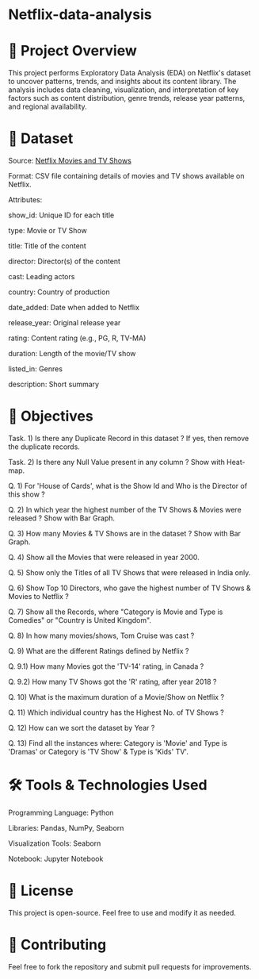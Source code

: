 # Netflix-data-analysis
# 📌 Project Overview

This project performs Exploratory Data Analysis (EDA) on Netflix's dataset to uncover patterns, trends, and insights about its content library. The analysis includes data cleaning, visualization, and interpretation of key factors such as content distribution, genre trends, release year patterns, and regional availability.

# 📂 Dataset
Source: <a href="https://github.com/siductive/Netflix-data-analysis/blob/main/netflix_titles.csv">Netflix Movies and TV Shows</a>

Format: CSV file containing details of movies and TV shows available on Netflix.

Attributes:

show_id: Unique ID for each title

type: Movie or TV Show

title: Title of the content

director: Director(s) of the content

cast: Leading actors

country: Country of production

date_added: Date when added to Netflix

release_year: Original release year

rating: Content rating (e.g., PG, R, TV-MA)

duration: Length of the movie/TV show

listed_in: Genres

description: Short summary

# 🎯 Objectives
Task. 1) Is there any Duplicate Record in this dataset ? If yes, then remove the duplicate records.

Task. 2) Is there any Null Value present in any column ? Show with Heat-map.

Q. 1) For 'House of Cards', what is the Show Id and Who is the Director of this show ?

Q. 2) In which year the highest number of the TV Shows & Movies were released ? Show with Bar Graph.

Q. 3) How many Movies & TV Shows are in the dataset ? Show with Bar Graph.

Q. 4) Show all the Movies that were released in year 2000.

Q. 5) Show only the Titles of all TV Shows that were released in India only.

Q. 6) Show Top 10 Directors, who gave the highest number of TV Shows & Movies to Netflix ?

Q. 7) Show all the Records, where "Category is Movie and Type is Comedies" or "Country is United Kingdom".

Q. 8) In how many movies/shows, Tom Cruise was cast ?

Q. 9) What are the different Ratings defined by Netflix ?

Q. 9.1) How many Movies got the 'TV-14' rating, in Canada ?

Q. 9.2) How many TV Shows got the 'R' rating, after year 2018 ?

Q. 10) What is the maximum duration of a Movie/Show on Netflix ?

Q. 11) Which individual country has the Highest No. of TV Shows ?

Q. 12) How can we sort the dataset by Year ?

Q. 13) Find all the instances where: Category is 'Movie' and Type is 'Dramas' or Category is 'TV Show' & Type is 'Kids' TV'.

# 🛠️ Tools & Technologies Used
Programming Language: Python

Libraries: Pandas, NumPy, Seaborn

Visualization Tools: Seaborn

Notebook: Jupyter Notebook

# 📄 License
This project is open-source. Feel free to use and modify it as needed.

# 🤝 Contributing
Feel free to fork the repository and submit pull requests for improvements.
